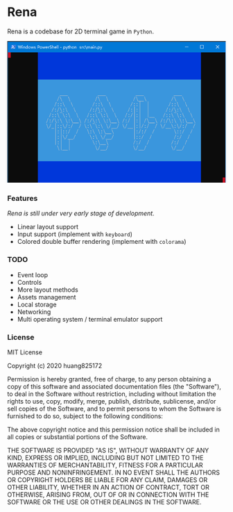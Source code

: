 # Rena

Rena is a codebase for 2D terminal game in `Python`.

![Rena](Rena.png)

### Features

*Rena is still under very early stage of development.*

+ Linear layout support
+ Input support (implement with `keyboard`)
+ Colored double buffer rendering (implement with `colorama`)

### TODO

+ Event loop
+ Controls
+ More layout methods
+ Assets management
+ Local storage
+ Networking
+ Multi operating system / terminal emulator support

### License

MIT License

Copyright (c) 2020 huang825172

Permission is hereby granted, free of charge, to any person obtaining a copy of this software and associated documentation files (the "Software"), to deal in the Software without restriction, including without limitation the rights to use, copy, modify, merge, publish, distribute, sublicense, and/or sell copies of the Software, and to permit persons to whom the Software is furnished to do so, subject to the following conditions:

The above copyright notice and this permission notice shall be included in all copies or substantial portions of the Software.

THE SOFTWARE IS PROVIDED "AS IS", WITHOUT WARRANTY OF ANY KIND, EXPRESS OR IMPLIED, INCLUDING BUT NOT LIMITED TO THE WARRANTIES OF MERCHANTABILITY, FITNESS FOR A PARTICULAR PURPOSE AND NONINFRINGEMENT. IN NO EVENT SHALL THE AUTHORS OR COPYRIGHT HOLDERS BE LIABLE FOR ANY CLAIM, DAMAGES OR OTHER LIABILITY, WHETHER IN AN ACTION OF CONTRACT, TORT OR OTHERWISE, ARISING FROM, OUT OF OR IN CONNECTION WITH THE SOFTWARE OR THE USE OR OTHER DEALINGS IN THE SOFTWARE.